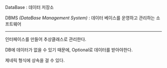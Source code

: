 
DataBase : 데이터 저장소

DBMS *(DataBase Management System)* : 데이터 베이스를 운영하고 관리하는 소프트웨어

---

인터페이스를 만들어 추상클래스로 관리한다.

DB에 데이터가 없을 수 있기 때문에, Optional로 데이터를 받아야한다.

제네릭 형식에 상속을 걸 수 있다.


